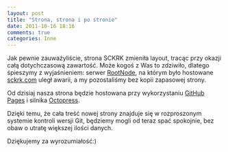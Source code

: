 ```yaml
---
layout: post
title: "Strona, strona i po stronie"
date: 2011-10-16 18:16
comments: true
categories: Inne
---
```


Jak pewnie zauważyliście, strona SCKRK zmieniła layout, tracąc przy okazji całą dotychczasową zawartość.
Może kogoś z Was to zdziwiło, dlatego śpieszymy z wyjaśnieniem: serwer [RootNode][1], na którym było hostowane [sckrk.com][4] uległ awarii, a my pozostaliśmy bez kopii zapasowej strony.

Od dzisiaj nasza strona będzie hostowana przy wykorzystaniu [GitHub Pages][2] i silnika [Octopress][3].

Dzięki temu, że cała treść nowej strony znajduje się w rozproszonym systemie kontroli wersji Git, będziemy mogli od teraz spać spokojnie, bez obaw o utratę większej ilości danych.

Dziękujemy za wyrozumiałość:)

[1]: http://rootnode.net/
[2]: http://pages.github.com/
[3]: http://octopress.org/
[4]: http://sckrk.com/
